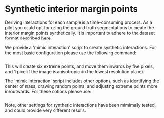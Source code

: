 # Synthetic interior margin points
Deriving interactions for each sample is a time-consuming process. As a pilot you could opt for using the ground truth segmentations to create the interior margin points synthetically. It is important to adhere to the dataset format described [here](dataset_conversion.md).

We provide a 'mimic interaction' script to create synthetic interactions. For the most basic configuration please use the following command:
```

```

This will create six extreme points, and move them inwards by five pixels, and 1 pixel if the image is anisotropic (in the lowest resolution plane).  

The 'mimic interaction' script includes other options, such as identifying the center of mass, drawing random points, and adjusting extreme points more in/outwards. For these options please use:
```

```
Note, other settings for synthetic interactions have been mimimally tested, and could provide very different results.

